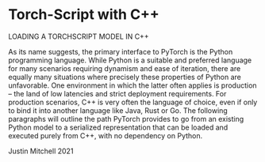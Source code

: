 # Torch-Script with C++

LOADING A TORCHSCRIPT MODEL IN C++


As its name suggests, the primary interface to PyTorch is the Python programming language. While Python is a suitable and preferred language for many scenarios requiring dynamism and ease of iteration, there are equally many situations where precisely these properties of Python are unfavorable. One environment in which the latter often applies is production – the land of low latencies and strict deployment requirements. For production scenarios, C++ is very often the language of choice, even if only to bind it into another language like Java, Rust or Go. The following paragraphs will outline the path PyTorch provides to go from an existing Python model to a serialized representation that can be loaded and executed purely from C++, with no dependency on Python.




Justin Mitchell    2021
